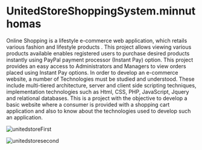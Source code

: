 # UnitedStoreShoppingSystem.minnuthomas
Online Shopping is a lifestyle e-commerce web application, which retails various fashion and lifestyle products .
This project allows viewing various products available enables registered users to purchase desired products instantly using PayPal payment processor (Instant Pay) option.
This project provides an easy access to Administrators and Managers to view orders placed using Instant Pay options.
In order to develop an e-commerce website, a number of Technologies must be studied and understood.
These include multi-tiered architecture, server and client side scripting techniques, implementation technologies such as Html, CSS, PHP, JavaScript, Jquery and relational databases.
This is a project with the objective to develop a basic website where a consumer is provided with a shopping cart application and also to know about the technologies used to develop such an application.



![unitedstoreFirst](https://user-images.githubusercontent.com/69053809/114969553-98991280-9e46-11eb-992c-eaabe0ba6a90.gif)

![unitedstoresecond](https://user-images.githubusercontent.com/69053809/114969948-6c31c600-9e47-11eb-8730-5f7a746f8d5d.gif)


